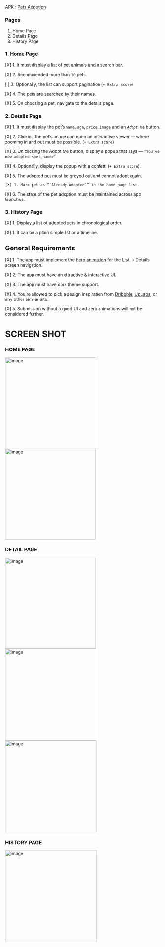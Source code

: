 APK : [Pets Adoption](https://github.com/gamerMafia/adopt_pets/blob/main/pets_adopt.apk)

### Pages

1. Home Page
2. Details Page
3. History Page



### 1. Home Page

[X] 1. It must display a list of pet animals and a search bar.

[X] 2. Recommended more than `10` pets.

[ ] 3. Optionally, the list can support pagination (`+ Extra score`)

[X] 4. The pets are searched by their names.

[X] 5. On choosing a pet, navigate to the details page.



### 2. Details Page

[X] 1. It must display the pet’s `name`, `age`, `price`, `image` and an *`Adopt Me`* button.

[X] 2. Clicking the pet’s image can open an interactive viewer — where zooming in and out must be possible. (`+ Extra score`)

[X] 3. On clicking the Adopt Me button, display a popup that says — “`You’ve now adopted <pet_name>`”

[X] 4. Optionally, display the popup with a confetti (`+ Extra score`).

[X] 5. The adopted pet must be greyed out and cannot adopt again.

    [X] 1. Mark pet as “`Already Adopted`” in the home page list.
    
[X] 6. The state of the pet adoption must be maintained across app launches.




### 3. History Page

[X] 1. Display a list of adopted pets in chronological order.

   [X] 1. It can be a plain simple list or a timeline.
   



## General Requirements

[X] 1. The app must implement the [hero animation](https://docs.flutter.dev/development/ui/animations/hero-animations) for the List → Details screen navigation.

[X] 2. The app must have an attractive & interactive UI.

[X] 3. The app must have dark theme support.

[X] 4. You’re allowed to pick a design inspiration from [Dribbble](https://dribbble.com/), [UpLabs](https://www.uplabs.com/), or any other similar site.

[X] 5. Submission without a good UI and zero animations will not be considered further.




# SCREEN SHOT

### HOME PAGE

<img width="295" alt="image" src="https://github.com/gamerMafia/adopt_pets/assets/55837697/b102a623-331f-47fd-9627-4700adf4a5c1">

<img width="293" alt="image" src="https://github.com/gamerMafia/adopt_pets/assets/55837697/b616a562-eb34-4cd3-837e-9c6ba016bf78">



### DETAIL PAGE

<img width="294" alt="image" src="https://github.com/gamerMafia/adopt_pets/assets/55837697/264fa139-8e35-4002-b790-113ecceee042">

<img width="295" alt="image" src="https://github.com/gamerMafia/adopt_pets/assets/55837697/b05b464a-f9b5-4406-bdb7-10e3b8290e1a">

<img width="297" alt="image" src="https://github.com/gamerMafia/adopt_pets/assets/55837697/e91dc68b-942e-4feb-9a9e-6560a810f8f1">



### HISTORY PAGE

<img width="296" alt="image" src="https://github.com/gamerMafia/adopt_pets/assets/55837697/be3677d2-f476-4fe2-ac27-63eda60dcea9">
